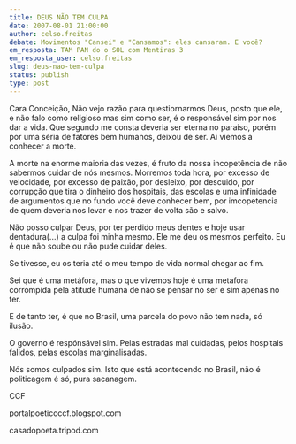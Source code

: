 ```yaml
---
title: DEUS NÃO TEM CULPA
date: 2007-08-01 21:00:00
author: celso.freitas
debate: Movimentos "Cansei" e "Cansamos": eles cansaram. E você?
em_resposta: TAM PAN do o SOL com Mentiras 3
em_resposta_user: celso.freitas
slug: deus-nao-tem-culpa
status: publish 
type: post
---
```


Cara Conceição, Não vejo razão para questiornarmos Deus, posto que ele, e não falo como religioso mas sim como ser, é o responsável sim por nos dar a vida. Que segundo me consta deveria ser eterna no paraiso, porém por uma séria de fatores bem humanos, deixou de ser. Ai viemos a conhecer a morte.  

A morte na enorme maioria das vezes, é fruto da nossa incopetência de não sabermos cuidar de nós mesmos. Morremos toda hora, por excesso de velocidade, por excesso de paixão, por desleixo, por descuido, por corrupção que tira o dinheiro dos hospitais, das escolas e uma infinidade de argumentos que no fundo você deve conhecer bem, por imcopetencia de quem deveria nos levar e nos trazer de volta são e salvo.  

Não posso culpar Deus, por ter perdido meus dentes e hoje usar dentadura(...) a culpa foi minha mesmo. Ele me deu os mesmos perfeito. Eu é que não soube ou não pude cuidar deles.  

Se tivesse, eu os teria até o meu tempo de vida normal chegar ao fim.  

Sei que é uma metáfora, mas o que vivemos hoje é uma metafora corrompida pela atitude humana de não se pensar no ser e sim apenas no ter.  

E de tanto ter, é que no Brasil, uma parcela do povo não tem nada, só ilusão.  

O governo é respónsável sim. Pelas estradas mal cuidadas, pelos hospitais falidos, pelas escolas marginalisadas.  

Nós somos culpados sim. Isto que está acontecendo no Brasil, não é politicagem é só, pura sacanagem.  

CCF  

portalpoeticoccf.blogspot.com  

casadopoeta.tripod.com
